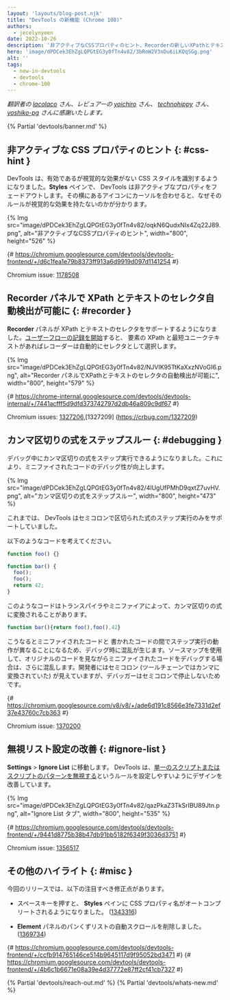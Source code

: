 ```yaml
---
layout: 'layouts/blog-post.njk'
title: "DevTools の新機能 (Chrome 108)"
authors:
  - jecelynyeen
date: 2022-10-26
description: '非アクティブなCSSプロパティのヒント、Recorderの新しいXPathとテキストのセレクタなど'
hero: 'image/dPDCek3EhZgLQPGtEG3y0fTn4v82/3bRoW2V3nDu6iLKQqSGg.png'
alt: ''
tags:
  - new-in-devtools
  - devtools
  - chrome-108
---
```


*翻訳者の [lacolaco](https://github.com/lacolaco) さん、レビュアーの [yoichiro](https://github.com/yoichiro) さん、 [technohippy](https://github.com/technohippy) さん、 [yoshiko-pg](https://github.com/yoshiko-pg) さんに感謝いたします。*

{% Partial 'devtools/banner.md' %}

<!-- Translation instructions:
  1. Remove the "draft: true" tag above when submitting PR
  2. Provide translations under each of the English commented original content
  3. Translate the "description" tag above
  4. Translate all the <img> alt text
  5. Update the sites/ja/_partials/devtools/whats-new.md file -->


<!-- ## Hints for inactive CSS properties {: #css-hint } -->
## 非アクティブな CSS プロパティのヒント {: #css-hint }

<!-- DevTools now identifies CSS styles that are valid but have no visible effect. In the **Styles** pane, DevTools fades out the inactive properties. Hover over the icon next to it to understand why the rule has no visible effect.  -->
DevTools は、有効であるが視覚的な効果がない CSS スタイルを識別するようになりました。**Styles** ペインで、 DevTools は非アクティブなプロパティをフェードアウトします。その横にあるアイコンにカーソルを合わせると、なぜそのルールが視覚的な効果を持たないのかが分かります。

{% Img src="image/dPDCek3EhZgLQPGtEG3y0fTn4v82/oqkN6QudxNIx4Zq22J89.png", alt="非アクティブなCSSプロパティのヒント", width="800", height="526" %}

{# https://chromium.googlesource.com/devtools/devtools-frontend/+/d6c1fea1e79b8373ff913a6d9919d097d1141254 #}

Chromium issue: [1178508](https://crbug.com/1178508)


<!-- ## Auto-detect XPath and text selectors in the Recorder panel {: #recorder } -->
## Recorder パネルで XPath とテキストのセレクタ自動検出が可能に {: #recorder }

<!-- The **Recorder** panel now supports XPath and text selectors. [Start recording a user flow](/docs/devtools/recorder/#record) and the recorder automatically picks the XPath and shortest unique text of an element as selector if available. -->
**Recorder** パネルが XPath とテキストのセレクタをサポートするようになりました。[ユーザーフローの記録を開始](/docs/devtools/recorder/#record)すると、 要素の XPath と最短ユニークテキストがあればレコーダーは自動的にセレクタとして選択します。

{% Img src="image/dPDCek3EhZgLQPGtEG3y0fTn4v82/NJVIK95TtKaXxzNVoGI6.png", alt="Recorder パネルでXPathとテキストのセレクタの自動検出が可能に", width="800", height="579" %}

{# https://chrome-internal.googlesource.com/devtools/devtools-internal/+/7441acfff5d9dfd373742797d2db46a809c9df67 #}

Chromium issues: [1327206](https://crbug.com/1327206),[1327209] (https://crbug.com/1327209)


<!-- ## Step through comma-separated expressions {: #debugging } -->
## カンマ区切りの式をステップスルー {: #debugging }

<!-- You can now step through comma-separated expressions during debugging. This improves the debuggability of minified code. -->
デバッグ中にカンマ区切りの式をステップ実行できるようになりました。これにより、ミニファイされたコードのデバッグ性が向上します。

{% Img src="image/dPDCek3EhZgLQPGtEG3y0fTn4v82/4lUgUfPMhD9qxtZ7uvHV.png", alt="カンマ区切りの式をステップスルー", width="800", height="473" %}

<!-- Previously, DevTools only supported stepping through semicolon-separated expressions. -->
これまでは、 DevTools はセミコロンで区切られた式のステップ実行のみをサポートしていました。

<!-- Given the code below, -->
以下のようなコードを考えてください。

```js
function foo() {}

function bar() {
  foo();
  foo();
  return 42;
}
```

<!-- Transpilers and minifiers may turn them into comma-separated expressions. -->
このようなコードはトランスパイラやミニファイアによって、カンマ区切りの式に変換されることがあります。

```js
function bar(){return foo(),foo(),42}
``` 

<!-- This creates confusion during debugging because the stepping behavior is different between minified and authored code. It is even more confusing when using sourcemaps to debug the minified code in terms of the original code, as the developer is then looking at semicolons (which were under the hood turned into commas by the toolchain) but the debugger doesn't stop on them. -->
こうなるとミニファイされたコードと 書かれたコードの間でステップ実行の動作が異なることになるため、デバッグ時に混乱が生じます。ソースマップを使用して、オリジナルのコードを見ながらミニファイされたコードをデバッグする場合は、さらに混乱します。開発者にはセミコロン (ツールチェーンではカンマに変換されていた) が見えていますが、デバッガーはセミコロンで停止しないためです。

{# https://chromium.googlesource.com/v8/v8/+/ade6d191c8566e3fe7331d2ef37e43760c7cb363 #}

Chromium issue: [1370200](https://crbug.com/1370200)


<!-- ## Improved Ignore list setting {: #ignore-list } -->
## 無視リスト設定の改善 {: #ignore-list }

<!-- Go to **Settings** > **Ignore List**. DevTools improves the design to help you configure the rules to [ignore a single script or pattern of scripts](/docs/devtools/javascript/reference/#settings-ignore-list). -->
**Settings** > **Ignore List** に移動します。 DevTools は、[単一のスクリプトまたはスクリプトのパターンを無視する](/docs/devtools/javascript/reference/#settings-ignore-list)というルールを設定しやすいようにデザインを改善しています。

{% Img src="image/dPDCek3EhZgLQPGtEG3y0fTn4v82/qazPkaZ3TkSrIBU89Jtn.png", alt="Ignore List タブ", width="800", height="535" %}

{# https://chromium.googlesource.com/devtools/devtools-frontend/+/9441d8775b38b47db91bb5182f6349f3036d3751 #}

Chromium issue: [1356517](https://crbug.com/1356517)


<!-- ## Miscellaneous highlights {: #misc } -->
## その他のハイライト {: #misc }

<!-- These are some noteworthy fixes in this release: -->
今回のリリースでは、以下の注目すべき修正点があります。

<!-- - Autocomplete CSS property name in the **Styles** pane on pressing space. ([1343316](https://crbug.com/1343316)) -->
- スペースキーを押すと、 **Styles** ペインに CSS プロパティ名がオートコンプリートされるようになりました。 ([1343316](https://crbug.com/1343316))
<!-- - Remove auto scroll in the **Element** panel’s breadcrumb. ([1369734](https://crbug.com/1369734)) -->
- **Element** パネルのパンくずリストの自動スクロールを削除しました。 ([1369734](https://crbug.com/1369734))

{# https://chromium.googlesource.com/devtools/devtools-frontend/+/ccfb914765146ce514b9645117d9f95052bd3471 #}
{# https://chromium.googlesource.com/devtools/devtools-frontend/+/4b6c1b6671e08a39e4d37772e87ff2cf41cb7327 #}


{% Partial 'devtools/reach-out.md' %}
{% Partial 'devtools/whats-new.md' %}
